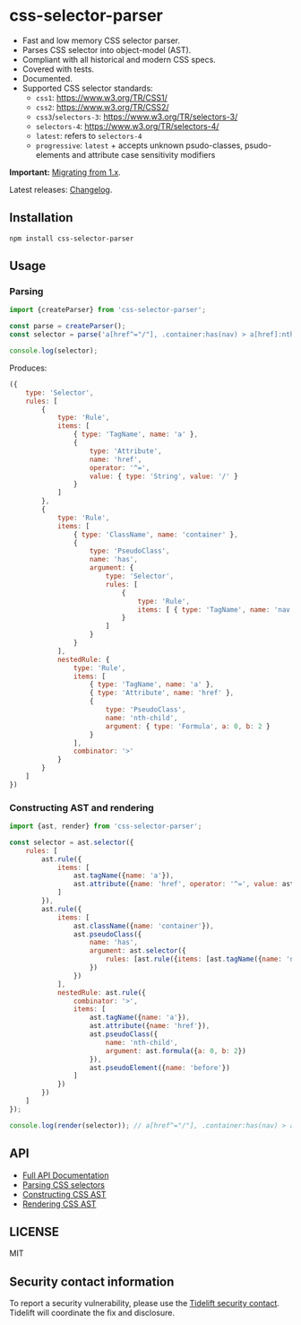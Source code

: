 css-selector-parser
===================

* Fast and low memory CSS selector parser.
* Parses CSS selector into object-model (AST).
* Compliant with all historical and modern CSS specs.
* Covered with tests.
* Documented.
* Supported CSS selector standards:
    * `css1`: https://www.w3.org/TR/CSS1/
    * `css2`: https://www.w3.org/TR/CSS2/
    * `css3`/`selectors-3`: https://www.w3.org/TR/selectors-3/
    * `selectors-4`: https://www.w3.org/TR/selectors-4/
    * `latest`: refers to `selectors-4`
    * `progressive`: `latest` + accepts unknown psudo-classes, psudo-elements and attribute case sensitivity modifiers

**Important:** [Migrating from 1.x](CHANGELOG.md#220).

Latest releases: [Changelog](CHANGELOG.md).

Installation
------------

```
npm install css-selector-parser
```

Usage
-----

### Parsing

```javascript
import {createParser} from 'css-selector-parser';

const parse = createParser();
const selector = parse('a[href^="/"], .container:has(nav) > a[href]:nth-child(2)');

console.log(selector);
```

Produces:

```javascript
({
    type: 'Selector',
    rules: [
        {
            type: 'Rule',
            items: [
                { type: 'TagName', name: 'a' },
                {
                    type: 'Attribute',
                    name: 'href',
                    operator: '^=',
                    value: { type: 'String', value: '/' }
                }
            ]
        },
        {
            type: 'Rule',
            items: [
                { type: 'ClassName', name: 'container' },
                {
                    type: 'PseudoClass',
                    name: 'has',
                    argument: {
                        type: 'Selector',
                        rules: [
                            {
                                type: 'Rule',
                                items: [ { type: 'TagName', name: 'nav' } ]
                            }
                        ]
                    }
                }
            ],
            nestedRule: {
                type: 'Rule',
                items: [
                    { type: 'TagName', name: 'a' },
                    { type: 'Attribute', name: 'href' },
                    {
                        type: 'PseudoClass',
                        name: 'nth-child',
                        argument: { type: 'Formula', a: 0, b: 2 }
                    }
                ],
                combinator: '>'
            }
        }
    ]
})
```

### Constructing AST and rendering

```javascript
import {ast, render} from 'css-selector-parser';

const selector = ast.selector({
    rules: [
        ast.rule({
            items: [
                ast.tagName({name: 'a'}),
                ast.attribute({name: 'href', operator: '^=', value: ast.string({value: '/'})})
            ]
        }),
        ast.rule({
            items: [
                ast.className({name: 'container'}),
                ast.pseudoClass({
                    name: 'has',
                    argument: ast.selector({
                        rules: [ast.rule({items: [ast.tagName({name: 'nav'})]})]
                    })
                })
            ],
            nestedRule: ast.rule({
                combinator: '>',
                items: [
                    ast.tagName({name: 'a'}),
                    ast.attribute({name: 'href'}),
                    ast.pseudoClass({
                        name: 'nth-child',
                        argument: ast.formula({a: 0, b: 2})
                    }),
                    ast.pseudoElement({name: 'before'})
                ]
            })
        })
    ]
});

console.log(render(selector)); // a[href^="/"], .container:has(nav) > a[href]:nth-child(2)::before
```

API
---

* [Full API Documentation](docs/modules.md)
* [Parsing CSS selectors](docs/modules.md#createParser)
* [Constructing CSS AST](docs/modules.md#ast)
* [Rendering CSS AST](docs/modules.md#render)

LICENSE
-------

MIT

## Security contact information

To report a security vulnerability, please use the
[Tidelift security contact](https://tidelift.com/security).
Tidelift will coordinate the fix and disclosure.

